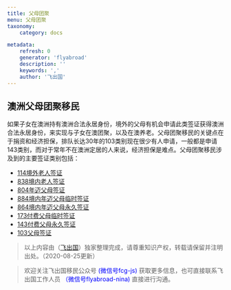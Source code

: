 ```yaml
---
title: 父母团聚
menu: 父母团聚
taxonomy:
    category: docs

metadata:
    refresh: 0
    generator: 'flyabroad'
    description: ''
    keywords: ','
    author: '飞出国'
---
```


## 澳洲父母团聚移民

如果子女在澳洲持有澳洲合法永居身份，境外的父母有机会申请此类签证获得澳洲合法永居身份，来实现与子女在澳团聚，以及在澳养老。父母团聚移民的关键点在于捐资和经济担保，排队长达30年的103类别现在很少有人申请，一般都是申请143类别，而对于常年不在澳洲定居的人来说，经济担保是难点。父母团聚移民涉及到的主要签证类别包括：

* [114境外老人签证](http://flyabroad.io/home/family/au%20family/au%20parent/114)
* [838境内老人签证](http://flyabroad.io/home/family/au%20family/au%20parent/838)
* [804年迈父母签证](http://flyabroad.io/home/family/au%20family/au%20parent/804)
* [884境内年迈父母临时签证](http://flyabroad.io/home/family/au%20family/au%20parent/884)
* [864境内年迈父母永久签证](http://flyabroad.io/home/family/au%20family/au%20parent/864)
* [173付费父母临时签证](http://flyabroad.io/home/family/au%20family/au%20parent/173)
* [143付费父母永久签证](http://flyabroad.io/home/family/au%20family/au%20parent/143)
* [103父母签证](http://flyabroad.io/home/family/au%20family/au%20parent/103)


> 以上内容由（[飞出国](http://www.flyabroad.hk)）独家整理完成，请尊重知识产权，转载请保留并注明出处。（2020-08-25更新）

> 欢迎关注飞出国移民公众号 <font color=Blue>(微信号fcg-js)</font> 获取更多信息，也可直接联系飞出国工作人员 <font color=Blue>（微信号flyabroad-nina)</font> 直接进行沟通。